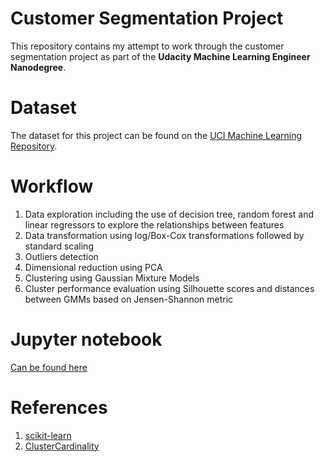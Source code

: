 # Customer Segmentation Project

This repository contains my attempt to work through the customer segmentation project as part of the **Udacity Machine Learning Engineer Nanodegree**.

# Dataset
The dataset for this project can be found on the [UCI Machine Learning Repository](https://archive.ics.uci.edu/ml/datasets/Wholesale+customers). 

# Workflow

1. Data exploration including the use of decision tree, random forest and linear regressors to explore the relationships between features
2. Data transformation using log/Box-Cox transformations followed by standard scaling
3. Outliers detection 
4. Dimensional reduction using PCA
5. Clustering using Gaussian Mixture Models 
6. Cluster performance evaluation using Silhouette scores and distances between GMMs based on Jensen-Shannon metric

# Jupyter notebook 
[Can be found here](https://github.com/naiyanchen/udacity_customer_segments/blob/master/Udacity_Customer_segments.ipynb)

# References 

1. [scikit-learn](https://scikit-learn.org/stable/)
2. [ClusterCardinality](https://github.com/vlavorini/ClusterCardinality/blob/master/Cluster%20Cardinality.ipynb)
